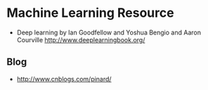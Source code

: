 Machine Learning Resource
==============
* Deep learning by Ian Goodfellow and Yoshua Bengio and Aaron Courville
  http://www.deeplearningbook.org/

Blog
--------------
* http://www.cnblogs.com/pinard/
